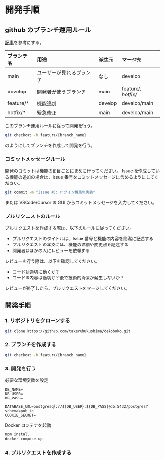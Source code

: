 # 開発手順

## github のブランチ運用ルール

[記事](https://qiita.com/c6tower/items/fe2aa4ecb78bef69928f)を参考にする。

<!-- テーブル -->

| ブランチ名 | 用途                     | 派生元  | マージ先            |
| :--------- | :----------------------- | :------ | :------------------ |
| main       | ユーザーが見れるブランチ | なし    | develop             |
| develop    | 開発者が使うブランチ     | main    | feature/_, hotfix/_ |
| feature/\* | 機能追加                 | develop | develop/main        |
| hotfix/\*  | 緊急修正                 | main    | develop/main        |

このブランチ運用ルールに従って開発を行う。

```bash
git checkout -b feature/{branch_name}
```

のようにしてブランチを作成して開発を行う。

### コミットメッセージルール

開発のコミットは機能の節目ごとにまめに行ってください。
Issue を作成している機能の追加の場合は、Issue 番号をコミットメッセージに含めるようにしてください。

```bash
git commit -m "Issue #1: ログイン機能の実装"
```

または VSCode/Cursor の GUI からコミットメッセージを入力してください。

### プルリクエストのルール

プルリクエストを作成する際は、以下のルールに従ってください。

- プルリクエストのタイトルは、Issue 番号と機能の内容を簡潔に記述する
- プルリクエストの本文には、機能の詳細や変更点を記述する
- 開発者はほかの人にレビューを依頼する

レビューを行う際は、以下を確認してください。

- コードは適切に動くか？
- コードの内容は適切か？後で技術的負債が発生しないか？

レビューが終了したら、プルリクエストをマージしてください。

## 開発手順

### 1. リポジトリをクローンする

```bash
git clone https://github.com/takeruhukushima/dekoboko.git
```

### 2. ブランチを作成する

```bash
git checkout -b feature/{branch_name}
```

### 3. 開発を行う

必要な環境変数を設定

```
DB_NAME=
DB_USER=
DB_PASS=

DATABASE_URL=postgresql://${DB_USER}:${DB_PASS}@db:5432/postgres?schema=public
COOKIE_SECRET=
```

Docker コンテナを起動

```bash
npm install
docker-compose up
```

### 4. プルリクエストを作成する
